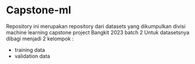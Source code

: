 # Capstone-ml
Repository ini merupakan repository dari datasets yang dikumpulkan divisi machine learning capstone project Bangkit 2023 batch 2
Untuk datasetsnya dibagi menjadi 2 kelompok :
- training data
- validation data
